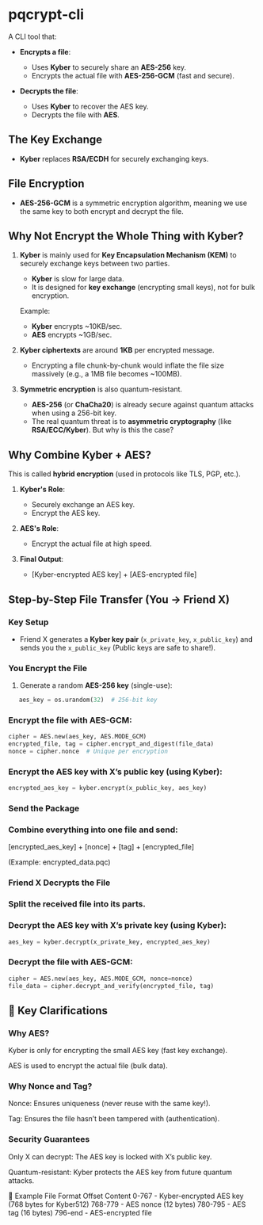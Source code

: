 # pqcrypt-cli

A CLI tool that:

- **Encrypts a file**:
  - Uses **Kyber** to securely share an **AES-256** key.
  - Encrypts the actual file with **AES-256-GCM** (fast and secure).
  
- **Decrypts the file**:
  - Uses **Kyber** to recover the AES key.
  - Decrypts the file with **AES**.

## The Key Exchange
- **Kyber** replaces **RSA/ECDH** for securely exchanging keys.

## File Encryption
- **AES-256-GCM** is a symmetric encryption algorithm, meaning we use the same key to both encrypt and decrypt the file.

## Why Not Encrypt the Whole Thing with Kyber?

1. **Kyber** is mainly used for **Key Encapsulation Mechanism (KEM)** to securely exchange keys between two parties.
   - **Kyber** is slow for large data.
   - It is designed for **key exchange** (encrypting small keys), not for bulk encryption.
   
   Example: 
   - **Kyber** encrypts ~10KB/sec.
   - **AES** encrypts ~1GB/sec.

2. **Kyber ciphertexts** are around **1KB** per encrypted message.
   - Encrypting a file chunk-by-chunk would inflate the file size massively (e.g., a 1MB file becomes ~100MB).

3. **Symmetric encryption** is also quantum-resistant.
   - **AES-256** (or **ChaCha20**) is already secure against quantum attacks when using a 256-bit key.
   - The real quantum threat is to **asymmetric cryptography** (like **RSA/ECC/Kyber**). But why is this the case?

## Why Combine Kyber + AES? 
This is called **hybrid encryption** (used in protocols like TLS, PGP, etc.).

1. **Kyber's Role**:
   - Securely exchange an AES key.
   - Encrypt the AES key.

2. **AES's Role**:
   - Encrypt the actual file at high speed.

3. **Final Output**:
   - [Kyber-encrypted AES key] + [AES-encrypted file]

## Step-by-Step File Transfer (You → Friend X)

### Key Setup
- Friend X generates a **Kyber key pair** (`x_private_key`, `x_public_key`) and sends you the `x_public_key` (Public keys are safe to share!).

### You Encrypt the File
1. Generate a random **AES-256 key** (single-use):
```python
   aes_key = os.urandom(32)  # 256-bit key
```

### Encrypt the file with AES-GCM:

```python
cipher = AES.new(aes_key, AES.MODE_GCM)
encrypted_file, tag = cipher.encrypt_and_digest(file_data)
nonce = cipher.nonce  # Unique per encryption
```

### Encrypt the AES key with X’s public key (using Kyber):

```python
encrypted_aes_key = kyber.encrypt(x_public_key, aes_key)
```

### Send the Package

### Combine everything into one file and send:

[encrypted_aes_key] + [nonce] + [tag] + [encrypted_file]

(Example: encrypted_data.pqc)

### Friend X Decrypts the File

### Split the received file into its parts.

### Decrypt the AES key with X’s private key (using Kyber):

```python
aes_key = kyber.decrypt(x_private_key, encrypted_aes_key)
```

### Decrypt the file with AES-GCM:

```python
cipher = AES.new(aes_key, AES.MODE_GCM, nonce=nonce)
file_data = cipher.decrypt_and_verify(encrypted_file, tag)
```

## 🔑 Key Clarifications

### Why AES?

Kyber is only for encrypting the small AES key (fast key exchange).

AES is used to encrypt the actual file (bulk data).

### Why Nonce and Tag?

Nonce: Ensures uniqueness (never reuse with the same key!).

Tag: Ensures the file hasn’t been tampered with (authentication).

### Security Guarantees

Only X can decrypt: The AES key is locked with X’s public key.

Quantum-resistant: Kyber protects the AES key from future quantum attacks.

📜 Example File Format
Offset	Content
0-767	- Kyber-encrypted AES key (768 bytes for Kyber512)
768-779 - 	AES nonce (12 bytes)
780-795 - 	AES tag (16 bytes)
796-end -	AES-encrypted file